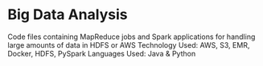 # Big Data Analysis
Code files containing MapReduce jobs and Spark applications for handling large amounts of data in HDFS or AWS
Technology Used: AWS, S3, EMR, Docker, HDFS, PySpark
Languages Used: Java & Python
